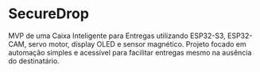 # SecureDrop
MVP de uma Caixa Inteligente para Entregas utilizando ESP32-S3, ESP32-CAM, servo motor, display OLED e sensor magnético. Projeto focado em automação simples e acessível para facilitar entregas mesmo na ausência do destinatário.
